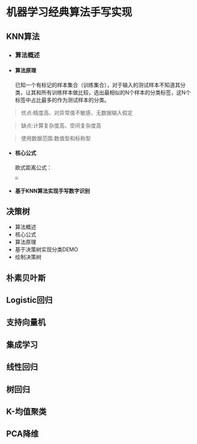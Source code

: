 # 机器学习经典算法手写实现


## KNN算法

- ### 算法概述

- #### 算法原理

  已知一个有标记的样本集合（训练集合），对于输入的测试样本不知道其分类，让其和所有训练样本做比较，选出最相似的N个样本的分类标签，这N个标签中占比最多的作为测试样本的分类。

> 优点:精度高、对异常值不敏感、无数据输入假定

> 缺点:计算复杂度高、空间复杂度高

> 使用数据范围:数值型和标称型

- #### 核心公式

  欧式距离公式：
  
  <img src="https://cdn.mathpix.com/snip/images/qp60VqxuICIsstz8_jZSt68Rn0sOuWVOz-sGRgYDJJw.original.fullsize.png" style="zoom: 50%;" />
  
- #### 基于KNN算法实现手写数字识别

## 决策树

- 算法概述
- 核心公式
- 算法原理
- 基于决策树实现分类DEMO
- 绘制决策树

## 朴素贝叶斯

## Logistic回归

## 支持向量机

## 集成学习

## 线性回归

## 树回归

## K-均值聚类

## PCA降维